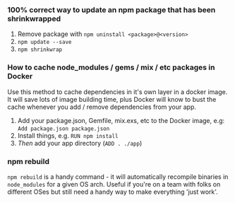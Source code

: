 ### 100% correct way to update an npm package that has been shrinkwrapped

1. Remove package with `npm uninstall <package>@<version>`
2. `npm update --save`
3. `npm shrinkwrap`

### How to cache node_modules / gems / mix / etc packages in Docker

Use this method to cache dependencies in it's own layer in a docker image.  It will save lots of image building time, plus Docker will know to bust the cache whenever you add / remove dependencies from your app.

1. Add your package.json, Gemfile, mix.exs, etc to the Docker image, e.g: `Add package.json package.json`
2. Install things, e.g. `RUN npm install`
3. *Then* add your app directory (`ADD . ./app`)

### npm rebuild

`npm rebuild` is a handy command - it will automatically recompile binaries in `node_modules` for a given OS arch.  Useful if you're on a team with folks on different OSes but still need a handy way to make everything 'just work'.
